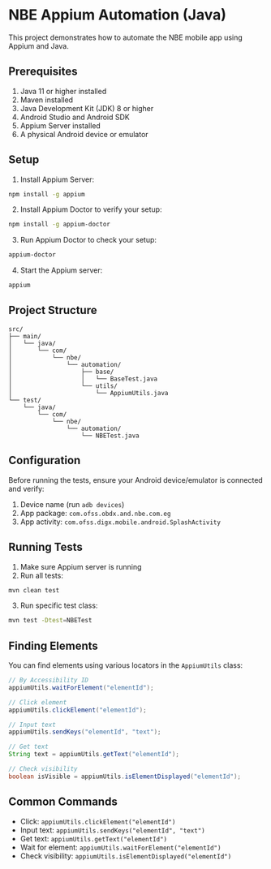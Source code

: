 # NBE Appium Automation (Java)

This project demonstrates how to automate the NBE mobile app using Appium and Java.

## Prerequisites

1. Java 11 or higher installed
2. Maven installed
3. Java Development Kit (JDK) 8 or higher
4. Android Studio and Android SDK
5. Appium Server installed
6. A physical Android device or emulator

## Setup

1. Install Appium Server:
```bash
npm install -g appium
```

2. Install Appium Doctor to verify your setup:
```bash
npm install -g appium-doctor
```

3. Run Appium Doctor to check your setup:
```bash
appium-doctor
```

4. Start the Appium server:
```bash
appium
```

## Project Structure

```
src/
├── main/
│   └── java/
│       └── com/
│           └── nbe/
│               └── automation/
│                   ├── base/
│                   │   └── BaseTest.java
│                   └── utils/
│                       └── AppiumUtils.java
└── test/
    └── java/
        └── com/
            └── nbe/
                └── automation/
                    └── NBETest.java
```

## Configuration

Before running the tests, ensure your Android device/emulator is connected and verify:
1. Device name (run `adb devices`)
2. App package: `com.ofss.obdx.and.nbe.com.eg`
3. App activity: `com.ofss.digx.mobile.android.SplashActivity`

## Running Tests

1. Make sure Appium server is running
2. Run all tests:
```bash
mvn clean test
```

3. Run specific test class:
```bash
mvn test -Dtest=NBETest
```

## Finding Elements

You can find elements using various locators in the `AppiumUtils` class:
```java
// By Accessibility ID
appiumUtils.waitForElement("elementId");

// Click element
appiumUtils.clickElement("elementId");

// Input text
appiumUtils.sendKeys("elementId", "text");

// Get text
String text = appiumUtils.getText("elementId");

// Check visibility
boolean isVisible = appiumUtils.isElementDisplayed("elementId");
```

## Common Commands

- Click: `appiumUtils.clickElement("elementId")`
- Input text: `appiumUtils.sendKeys("elementId", "text")`
- Get text: `appiumUtils.getText("elementId")`
- Wait for element: `appiumUtils.waitForElement("elementId")`
- Check visibility: `appiumUtils.isElementDisplayed("elementId")` 